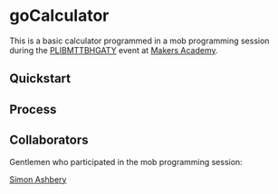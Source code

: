 # goCalculator

This is a basic calculator programmed in a mob programming session during the [PLIBMTTBHGATY](http://plibmttbhgaty.com/) event at [Makers Academy](http://www.makersacademy.com/).

## Quickstart

## Process

## Collaborators

Gentlemen who participated in the mob programming session:

[Simon Ashbery](https://github.com/SiAshbery)
